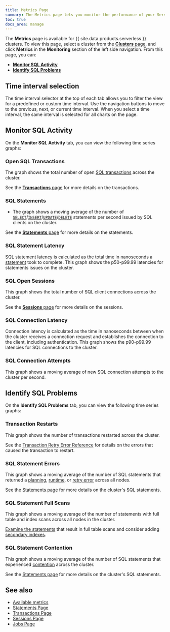 ```yaml
---
title: Metrics Page
summary: The Metrics page lets you monitor the performance of your Serverless cluster's SQL queries.
toc: true
docs_area: manage
---
```


The **Metrics** page is available for {{ site.data.products.serverless }} clusters. To view this page, select a cluster from the [**Clusters** page](cluster-management.html#view-clusters-page), and click **Metrics** in the **Monitoring** section of the left side navigation. From this page, you can:

- [**Monitor SQL Activity**](#monitor-sql-activity)
- [**Identify SQL Problems**](#identify-sql-problems)

## Time interval selection

The time interval selector at the top of each tab allows you to filter the view for a predefined or custom time interval. Use the navigation buttons to move to the previous, next, or current time interval. When you select a time interval, the same interval is selected for all charts on the page.

## Monitor SQL Activity

On the **Monitor SQL Activity** tab, you can view the following time series graphs:

### Open SQL Transactions

The graph shows the total number of open [SQL transactions](../{{site.versions["stable"]}}/transactions.html) across the cluster.

See the [**Transactions** page](transactions-page.html) for more details on the transactions.

### SQL Statements

- The graph shows a moving average of the number of [`SELECT`](../{{site.versions["stable"]}}/selection-queries.html)/[`INSERT`](../{{site.versions["stable"]}}/insert.html)/[`UPDATE`](../{{site.versions["stable"]}}/update.html)/[`DELETE`](../{{site.versions["stable"]}}/delete.html) statements per second issued by SQL clients on the cluster.

See the [**Statements** page](statements-page.html) for more details on the statements.

### SQL Statement Latency

SQL statement latency is calculated as the total time in nanoseconds a [statement](../{{site.versions["stable"]}}/sql-statements.html) took to complete. This graph shows the p50-p99.99 latencies for statements issues on the cluster.

### SQL Open Sessions

This graph shows the total number of SQL client connections across the cluster.

See the [**Sessions** page](sessions-page.html) for more details on the sessions.

### SQL Connection Latency

Connection latency is calculated as the time in nanoseconds between when the cluster receives a connection request and establishes the connection to the client, including authentication. This graph shows the p90-p99.99 latencies for SQL connections to the cluster.

### SQL Connection Attempts

This graph shows a moving average of new SQL connection attempts to the cluster per second.

## Identify SQL Problems

On the **Identify SQL Problems** tab, you can view the following time series graphs:

### Transaction Restarts

This graph shows the number of transactions restarted across the cluster.

See the [Transaction Retry Error Reference](../{{site.versions["stable"]}}/transaction-retry-error-reference.html) for details on the errors that caused the transaction to restart.

### SQL Statement Errors

This graph shows a moving average of the number of SQL statements that returned a [planning](../{{site.versions["stable"]}}/architecture/sql-layer.html#sql-parser-planner-executor), [runtime](../{{site.versions["stable"]}}/architecture/sql-layer.html#sql-parser-planner-executor), or [retry error](../{{site.versions["stable"]}}/transactions.html#error-handling) across all nodes.

See the [Statements page](statements-page.html) for more details on the cluster's SQL statements.

### SQL Statement Full Scans 

This graph shows a moving average of the number of statements with full table and index scans across all nodes in the cluster.

[Examine the statements](../{{site.versions["stable"]}}/sql-tuning-with-explain.html) that result in full table scans and consider adding [secondary indexes](../{{site.versions["stable"]}}/schema-design-indexes.html#create-a-secondary-index).

### SQL Statement Contention 

This graph shows a moving average of the number of SQL statements that experienced [contention](../{{site.versions["stable"]}}/transactions.html#transaction-contention) across the cluster.

See the [Statements page](statements-page.html) for more details on the cluster's SQL statements.

## See also

- [Available metrics](../{{site.versions["stable"]}}/ui-custom-chart-debug-page.html?filters=metric-names-serverless#available-metrics)
- [Statements Page](statements-page.html)
- [Transactions Page](transactions-page.html)
- [Sessions Page](sessions-page.html)
- [Jobs Page](jobs-page.html)
